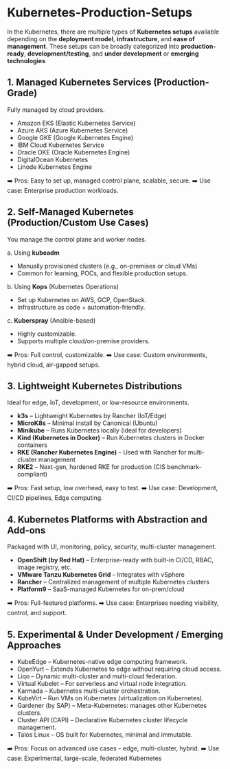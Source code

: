 # Kubernetes-Production-Setups

In the Kubernetes, there are multiple types of **Kubernetes setups** available depending on the **deployment model**, **infrastructure**, and **ease of management**. These setups can be broadly categorized into **production-ready**, **development/testing**, and **under development** or **emerging technologies**
## 1.  Managed Kubernetes Services (Production-Grade)
Fully managed by cloud providers.

-  Amazon EKS (Elastic Kubernetes Service)
-  Azure AKS (Azure Kubernetes Service)
-  Google GKE (Google Kubernetes Engine)
-  IBM Cloud Kubernetes Service
-  Oracle OKE (Oracle Kubernetes Engine)
-  DigitalOcean Kubernetes
-  Linode Kubernetes Engine

➡️  Pros: Easy to set up, managed control plane, scalable, secure.
➡️  Use case: Enterprise production workloads.

## 2.  Self-Managed Kubernetes (Production/Custom Use Cases)
You manage the control plane and worker nodes.

a.  Using **kubeadm**
-  Manually provisioned clusters (e.g., on-premises or cloud VMs)
-  Common for learning, POCs, and flexible production setups.

b.  Using **Kops** (Kubernetes Operations)
-  Set up Kubernetes on AWS, GCP, OpenStack.
-  Infrastructure as code + automation-friendly.

c. **Kuberspray** (Ansible-based)
-  Highly customizable.
-  Supports multiple cloud/on-premise providers.

➡️ Pros: Full control, customizable.
➡️ Use case: Custom environments, hybrid cloud, air-gapped setups.

## 3.  Lightweight Kubernetes Distributions
Ideal for edge, IoT, development, or low-resource environments.

-  **k3s** – Lightweight Kubernetes by Rancher (IoT/Edge)
-  **MicroK8s** – Minimal install by Canonical (Ubuntu)
-  **Minikube** – Runs Kubernetes locally (ideal for developers)
-  **Kind (Kubernetes in Docker)** – Run Kubernetes clusters in Docker containers
-  **RKE (Rancher Kubernetes Engine)** – Used with Rancher for multi-cluster management
-  **RKE2** – Next-gen, hardened RKE for production (CIS benchmark-compliant)

➡️ Pros: Fast setup, low overhead, easy to test.
➡️ Use case: Development, CI/CD pipelines, Edge computing.

## 4.  Kubernetes Platforms with Abstraction and Add-ons
Packaged with UI, monitoring, policy, security, multi-cluster management.

-  **OpenShift (by Red Hat)** – Enterprise-ready with built-in CI/CD, RBAC, image registry, etc.
-  **VMware Tanzu Kubernetes Grid** – Integrates with vSphere
-  **Rancher** – Centralized management of multiple Kubernetes clusters
-  **Platform9** – SaaS-managed Kubernetes for on-prem/cloud

➡️ Pros: Full-featured platforms.
➡️ Use case: Enterprises needing visibility, control, and support.

## 5.  Experimental & Under Development / Emerging Approaches

-  KubeEdge – Kubernetes-native edge computing framework.
-  OpenYurt – Extends Kubernetes to edge without requiring cloud access.
-  Liqo – Dynamic multi-cluster and multi-cloud federation.
-  Virtual Kubelet – For serverless and virtual node integration.
-  Karmada – Kubernetes multi-cluster orchestration.
-  KubeVirt – Run VMs on Kubernetes (virtualization on Kubernetes).
-  Gardener (by SAP) – Meta-Kubernetes: manages other Kubernetes clusters.
-  Cluster API (CAPI) – Declarative Kubernetes cluster lifecycle management.
-  Talos Linux – OS built for Kubernetes, minimal and immutable.

➡️ Pros: Focus on advanced use cases – edge, multi-cluster, hybrid.
➡️ Use case: Experimental, large-scale, federated Kubernetes
